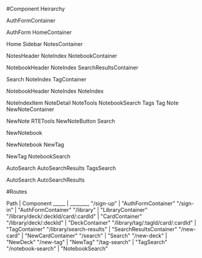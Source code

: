#Component Heirarchy

AuthFormContainer

AuthForm
HomeContainer

Home
Sidebar
NotesContainer

NotesHeader
NoteIndex
NotebookContainer

NotebookHeader
NoteIndex
SearchResultsContainer

Search
NoteIndex
TagContainer

NotebookHeader
NoteIndex
NoteIndex

NoteIndexItem
NoteDetail
NoteTools
NotebookSearch
Tags
Tag
Note
NewNoteContainer

NewNote
RTETools
NewNoteButton
Search

NewNotebook

NewNotebook
NewTag

NewTag
NotebookSearch

AutoSearch
AutoSearchResults
TagsSearch

AutoSearch
AutoSearchResults

#Routes

Path |	Component
_____ | ________
"/sign-up" |	"AuthFormContainer"
"/sign-in"	| "AuthFormContainer"
"/library"	| "LibraryContainer"
"/library/deck/:deckId/card/:cardId"	| "CardContainer"
"/library/deck/:deckId"	| "DeckContainer"
"/library/tag/:tagId/card/:cardId"	| "TagContainer"
"/library/search-results"	| "SearchResultsContainer"
"/new-card"	| "NewCardContainer"
"/search"	| "Search"
"/new-deck"	| "NewDeck"
"/new-tag"	| "NewTag"
"/tag-search"	| "TagSearch"
"/notebook-search" | "NotebookSearch"
